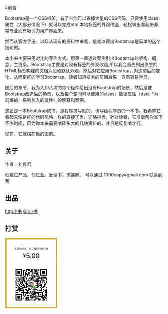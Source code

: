 #前言

Bootstrap是一个CSS框架。有了它你可以省掉大量的CSS代码，只要使用class属性（大部分情况下）就可以完成html本地标签的外观改造，轻松做出看起来非常专业而有吸引力用户界面来。

然而从官方手册、以及从现有的资料中来看，是难以得出Bootstrap是简单的这个结论的。

本小书主要采用对比的写作方式。用第一章通过案例引出Bootstrap的架构、概念、主线条。Bootstrap主要是对现有标签的外观改造,所以我会首先列出原生的HTML标签构建的文档片段和默认外观，然后对它应用Bootstrap，对边前后的变化，从而更好的学习Bootstrap。读者知道技术的前因后果，自然容易学习。

随后的章节，我为大卸八块的每个组件给出没有Bootstrap的场景，然后是被Bootstrap改造后的场景，以及每个空间可以使用的class，数据属性（data-*为前缀的一系列引入的属性）的解释和案例。

这正是一本Bootstrap的书，是程序员写就的，也写给程序员的一本书。我希望它看起来像是好的代码风格一样的直接了当、详略得当。针对读者，它准能帮你省下不少时间，因为你本来需要啃砖头大的几块资料的，并且是反复啃才行。

现在，它就摆在你的面前。

## 关于

作者：刘传君

创建过产品，创过业。爱读书，求甚解。
可以通过 1000copy#gmail.com 联系到我

## 出品

[http小书](http://www.ituring.com.cn/book/1791) 
[Git小书](http://www.ituring.com.cn/book/1870) 

## 打赏

  ![打赏](book/money.png)  